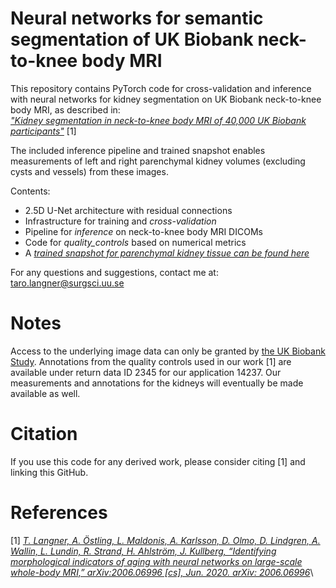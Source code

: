 # Neural networks for semantic segmentation of UK Biobank neck-to-knee body MRI

This repository contains PyTorch code for cross-validation and inference with neural networks for kidney segmentation on UK Biobank neck-to-knee body MRI, as described in:  
[_"Kidney segmentation in neck-to-knee body MRI of 40,000 UK Biobank participants"_](https://arxiv.org/abs/2006.06996) [1]

The included inference pipeline and trained snapshot enables measurements of left and right parenchymal kidney volumes (excluding cysts and vessels) from these images.

Contents:
- 2.5D U-Net architecture with residual connections
- Infrastructure for training and *cross-validation*
- Pipeline for *inference* on neck-to-knee body MRI DICOMs
- Code for *quality_controls* based on numerical metrics
- A [_trained snapshot for parenchymal kidney tissue can be found here_](https://uppsala.box.com/s/lan3d807uqz3rhk6vf7o8u5jjnex4jyp)

For any questions and suggestions, contact me at: taro.langner@surgsci.uu.se

# Notes
Access to the underlying image data can only be granted by [the UK Biobank Study](https://www.ukbiobank.ac.uk/register-apply/). Annotations from the quality controls used in our work [1] are available under return data ID 2345 for our application 14237. Our measurements and annotations for the kidneys will eventually be made available as well.

# Citation
If you use this code for any derived work, please consider citing [1] and linking this GitHub.

# References

[1] [_T. Langner, A. Östling, L. Maldonis, A. Karlsson, D. Olmo, D. Lindgren, A. Wallin, L. Lundin, R. Strand, H. Ahlström, J. Kullberg, “Identifying morphological indicators of aging with neural networks on large-scale whole-body MRI,” arXiv:2006.06996 [cs], Jun. 2020. arXiv: 2006.06996_](https://arxiv.org/abs/2006.06996)\
